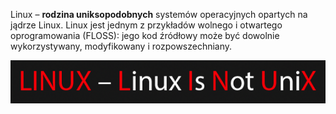 Linux – **rodzina uniksopodobnych** systemów operacyjnych opartych na jądrze Linux. Linux jest jednym z przykładów wolnego i otwartego oprogramowania (FLOSS): jego kod źródłowy może być dowolnie wykorzystywany, modyfikowany i rozpowszechniany.

![Anagram](/grafiki/1_01_1_linux_anagram.png)


